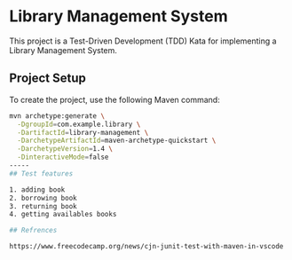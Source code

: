 # Library Management System

This project is a Test-Driven Development (TDD) Kata for implementing a Library Management System.

## Project Setup

To create the project, use the following Maven command:

```bash
mvn archetype:generate \
  -DgroupId=com.example.library \
  -DartifactId=library-management \
  -DarchetypeArtifactId=maven-archetype-quickstart \
  -DarchetypeVersion=1.4 \
  -DinteractiveMode=false
-----
## Test features

1. adding book
2. borrowing book
3. returning book
4. getting availables books

## Refrences

https://www.freecodecamp.org/news/cjn-junit-test-with-maven-in-vscode
